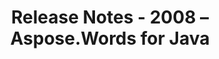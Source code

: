 ﻿---
title: Release Notes - 2008 – Aspose.Words for Java
articleTitle: Release Notes - 2008
linktitle: Release Notes - 2008
description: "Release Notes - 2008 – learn about the latest updates and fixes."
type: docs
weight: 130
url: /java/release-notes-2008/
---


